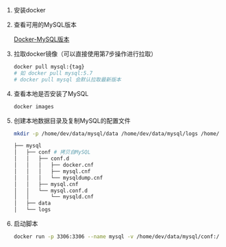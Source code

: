 

1. 安装docker

   

2. 查看可用的MySQL版本

   [Docker-MySQL版本](https://hub.docker.com/_/mysql?tab=tags)

   

3. 拉取docker镜像（可以直接使用第7步操作进行拉取）

   ```bash
   docker pull mysql:{tag}
   # 如 docker pull mysql:5.7
   # docker pull mysql 会默认拉取最新版本
   ```

   

4. 查看本地是否安装了MySQL

   ```bash
   docker images
   ```

5. 创建本地数据目录及复制MySQL的配置文件

   ```bash
   mkdir -p /home/dev/data/mysql/data /home/dev/data/mysql/logs /home/dev/data/mysql/conf
   ```

   ```bash
   ├── mysql
   │   ├── conf # 拷贝自MySQL
   │   │   ├── conf.d
   │   │   │   ├── docker.cnf
   │   │   │   ├── mysql.cnf
   │   │   │   └── mysqldump.cnf
   │   │   ├── mysql.cnf
   │   │   └── mysql.conf.d
   │   │       └── mysqld.cnf
   │   ├── data
   │   └── logs
   
   ```

   

7. 启动脚本

   ```bash
   docker run -p 3306:3306 --name mysql -v /home/dev/data/mysql/conf:/etc/mysql/conf.d -v /home/dev/data/mysql/logs:/logs -v /home/dev/data/mysql/data:/var/lib/mysql -e MYSQL_ROOT_PASSWORD=root -d mysql:5.7
   ```

   

